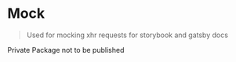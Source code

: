 # Mock

> Used for mocking xhr requests for storybook and gatsby docs

Private Package not to be published